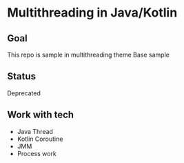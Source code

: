# Multithreading in Java/Kotlin

## Goal
This repo is sample in multithreading theme
Base sample

## Status
Deprecated

## Work with tech

- Java Thread
- Kotlin Coroutine
- JMM
- Process work

